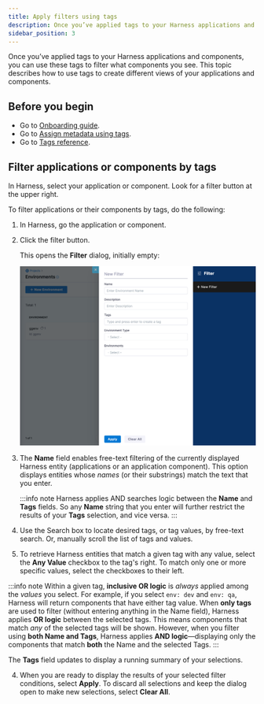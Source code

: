 ```yaml
---
title: Apply filters using tags
description: Once you’ve applied tags to your Harness applications and components, you can use these tags to filter what components you see. This topic describes how to use tags to create different views of your…
sidebar_position: 3
---
```


Once you’ve applied tags to your Harness applications and components, you can use these tags to filter what components you see. This topic describes how to use tags to create different views of your applications and components. 

## Before you begin

* Go to [Onboarding guide](/docs/platform/get-started/onboarding-guide).
* Go to [Assign metadata using tags](tags.md).
* Go to [Tags reference](/docs/platform/references/tags-reference/).

## Filter applications or components by tags

In Harness, select your application or component. Look for a filter button at the upper right.

To filter applications or their components by tags, do the following:

1. In Harness, go the application or component.

2. Click the filter button.  
  
   This opens the **Filter** dialog, initially empty:

    ![](./static/apply-filters-using-tags-001.png)

3. The **Name** field enables free-text filtering of the currently displayed Harness entity (applications or an application component). This option displays entities whose *names* (or their substrings) match the text that you enter. 

   :::info note 
   Harness applies AND searches logic between the **Name** and **Tags** fields. So any **Name** string that you enter will further restrict the results of your **Tags** selection, and vice versa.
   :::

4. Use the Search box to locate desired tags, or tag values, by free-text search. Or, manually scroll the list of tags and values.

6. To retrieve Harness entities that match a given tag with any value, select the **Any Value** checkbox to the tag's right. To match only one or more specific values, select the checkboxes to their left.

 :::info note 
Within a given tag, **inclusive OR logic** is *always* applied among the *values* you select. For example, if you select `env: dev` and `env: qa`, Harness will return components that have either tag value.
When **only tags** are used to filter (without entering anything in the Name field), Harness applies **OR logic** between the selected tags. This means components that match *any* of the selected tags will be shown.
However, when you filter using **both Name and Tags**, Harness applies **AND logic**—displaying only the components that match **both** the Name and the selected Tags.
:::

   The **Tags** field updates to display a running summary of your selections.

4. When you are ready to display the results of your selected filter conditions, select **Apply**. To discard all selections and keep the dialog open to make new selections, select **Clear All**.
